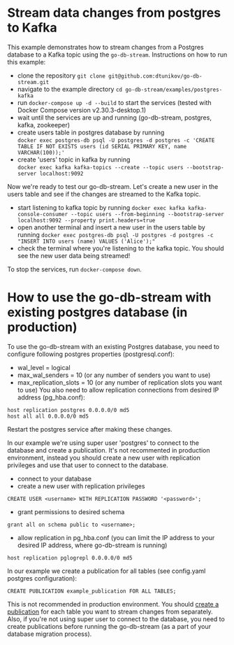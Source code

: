 # Stream data changes from postgres to Kafka

This example demonstrates how to stream changes from a Postgres database to a Kafka topic using the `go-db-stream`.
Instructions on how to run this example:
- clone the repository `git clone git@github.com:dtunikov/go-db-stream.git`
- navigate to the example directory `cd go-db-stream/examples/postgres-kafka`
- run `docker-compose up -d --build` to start the services (tested with Docker Compose version v2.30.3-desktop.1)
- wait until the services are up and running (go-db-stream, postgres, kafka, zookeeper)
- create users table in postgres database by running  
`docker exec postgres-db psql -U postgres -d postgres -c 'CREATE TABLE IF NOT EXISTS users (id SERIAL PRIMARY KEY, name VARCHAR(100));'`
- create 'users' topic in kafka by running  
`docker exec kafka kafka-topics --create --topic users --bootstrap-server localhost:9092`

Now we're ready to test our go-db-stream. Let's create a new user in the users table and see if the changes are streamed to the Kafka topic.
- start listening to kafka topic by running
`docker exec kafka kafka-console-consumer --topic users --from-beginning --bootstrap-server localhost:9092 --property print.headers=true`
- open another terminal and insert a new user in the users table by running
`docker exec postgres-db psql -U postgres -d postgres -c "INSERT INTO users (name) VALUES ('Alice');"`
- check the terminal where you're listening to the kafka topic. You should see the new user data being streamed!

To stop the services, run `docker-compose down`.

# How to use the go-db-stream with existing postgres database (in production)

To use the go-db-stream with an existing Postgres database, you need to configure following postgres properties (postgresql.conf):
- wal_level = logical
- max_wal_senders = 10 (or any number of senders you want to use)
- max_replication_slots = 10 (or any number of replication slots you want to use)
You also need to allow replication connections from desired IP address (pg_hba.conf):
```shell
host replication postgres 0.0.0.0/0 md5
host all all 0.0.0.0/0 md5
```
Restart the postgres service after making these changes.

In our example we're using super user 'postgres' to connect to the database and create a publication. It's not recommented in production environment, instead you should create a new user with replication privileges and use that user to connect to the database.
- connect to your database
- create a new user with replication privileges
```shell
CREATE USER <username> WITH REPLICATION PASSWORD '<password>';
```
- grant permissions to desired schema
```shell
grant all on schema public to <username>;
```
- allow replication in pg_hba.conf (you can limit the IP address to your desired IP address, where go-db-stream is running)
```shell
host replication pglogrepl 0.0.0.0/0 md5
```

In our example we create a publication for all tables (see config.yaml postgres configuration):
```shell
CREATE PUBLICATION example_publication FOR ALL TABLES;
```
This is not recommended in production environment. You should [create a publication](https://www.postgresql.org/docs/current/sql-createpublication.html) for each table you want to stream changes from separately. Also, if you're not using super user to connect to the database, you need to create publications before running the go-db-stream (as a part of your database migration process).